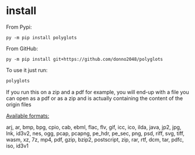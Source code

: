 # install
From Pypi:

`py -m pip install polyglots`

From GitHub:

`py -m pip install git+https://github.com/donno2048/polyglots`

To use it just run:
```py
polyglots
```

If you run this on a zip and a pdf for example, you will end-up with a file you can open as a pdf or as a zip and is actually containing the content of the origin files

[Available formats:](https://github.com/donno2048/polyglots/blob/main/polyglots/__main__.py#L542)

arj, ar, bmp, bpg, cpio, cab, ebml, flac, flv, gif, icc, ico, ilda, java, jp2, jpg, lnk, id3v2, nes, ogg, pcap, pcapng, pe_hdr, pe_sec, png, psd, riff, svg, tiff, wasm, xz, 7z, mp4, pdf, gzip, bzip2, postscript, zip, rar, rtf, dcm, tar, pdfc, iso, id3v1

